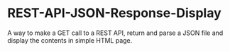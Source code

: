 # REST-API-JSON-Response-Display
A way to make a GET call to a REST API, return and parse a JSON file and display the contents in simple HTML page.
